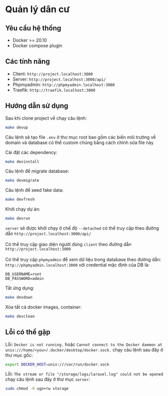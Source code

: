 # Quản lý dân cư

## Yêu cầu hệ thống

- Docker >= 20.10
- Docker compose plugin

## Các tính năng

- Client: `http://project.localhost:3000`
- Server: `http://project.localhost:3000/api/`
- Phpmyadmin: `http://phpmyadmin.localhost:3000`
- Traefik: `http://traefik.localhost:3000`

## Hướng dẫn sử dụng

Sau khi clone project về chạy câu lệnh:

```sh
make devup
```

Câu lệnh sẽ tạo file `.env` ở thư mục root bao gồm các biến môi trường về domain và database có thể custom chúng bằng cách chỉnh sửa file này

Cài đặt các dependency:

```sh
make devinstall
```

Câu lệnh để migrate database:

```sh
make devmigrate
```

Câu lệnh để seed fake data:

```sh
make devfresh
```

Khởi chạy dự án:

```sh
make devrun
```

`server` sẽ được khởi chạy ở chế độ `--detached` có thể truy cập theo đường dẫn `http://project.localhost:3000/api/`
<br>
<br>
Có thể truy cập giao diện người dùng `client` theo đường dẫn `http://project.localhost:3000`
<br>
<br>
Có thể truy cập `phpmyadmin` để xem dữ liệu trong database theo đường dẫn: `http://phpmyadmin.localhost:3000` với credential mặc định của DB là:

```
DB_USERNAME=root
DB_PASSWORD=admin
```

Tắt ứng dụng:

```sh
make devdown
```

Xóa tất cả docker images, container:

```sh
make devclean
```

## Lỗi có thể gặp

Lỗi: `Docker is not running.` hoặc `Cannot connect to the Docker daemon at unix:///home/<you>/.docker/desktop/docker.sock.` chạy câu lệnh sau đây ở thư mục gốc:

```sh
export DOCKER_HOST=unix:///var/run/docker.sock
```

Lỗi: `The stream or file "/storage/logs/laravel.log" could not be opened` chạy câu lệnh sau đây ở thư mục `server`:

```sh
sudo chmod -R ugo+rw storage
```
